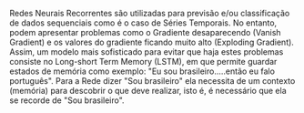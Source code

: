 Redes Neurais Recorrentes são utilizadas para previsão e/ou classificação de dados sequenciais como é o caso de Séries Temporais. No entanto, podem apresentar problemas como o Gradiente desaparecendo (Vanish Gradient) e os valores do gradiente ficando muito alto (Exploding Gradient). Assim, um modelo mais sofisticado para evitar que haja estes problemas consiste no Long-short Term Memory (LSTM), em que permite guardar estados de memória como exemplo: "Eu sou brasileiro.....então eu falo português". Para a Rede dizer "Sou brasileiro" ela necessita de um contexto (memória) para descobrir o que deve realizar, isto é, é necessário que ela se recorde de "Sou brasileiro".